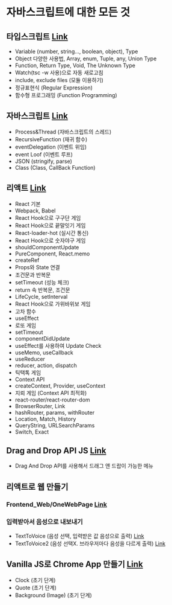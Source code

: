 # 자바스크립트에 대한 모든 것

## 타입스크립트 [Link](https://github.com/Hschan2/StudyJS/tree/master/tspart)
* Variable (number, string..., boolean, object), Type
* Object 다양한 사용법, Array, enum, Tuple, any, Union Type
* Function, Return Type, Void, The Unknown Type
* Watch(tsc -w 사용)으로 자동 새로고침
* include, exclude files (모듈 이용하기)
* 정규표현식 (Regular Expression)
* 함수형 프로그래밍 (Function Programming)

## 자바스크립트 [Link](https://github.com/Hschan2/StudyJS/tree/master/About_Javascript)
* Process&Thread (자바스크립트의 스레드)
* RecursiveFunction (재귀 함수)
* eventDelegation (이벤트 위임)
* event Loof (이벤트 루프)
* JSON (stringify, parse)
* Class (Class, CallBack Function)

## 리액트 [Link](https://github.com/Hschan2/StudyJS/tree/master/ReactLecture)
* React 기본
* Webpack, Babel
* React Hook으로 구구단 게임
* React Hook으로 끝말잇기 게임
* React-loader-hot (실시간 통신)
* React Hook으로 숫자야구 게임
* shouldComponentUpdate
* PureComponent, React.memo
* createRef
* Props와 State 연결
* 조건문과 반복문
* setTimeout (성능 체크)
* return 속 반복문, 조건문
* LifeCycle, setInterval
* React Hook으로 가위바위보 게임
* 고차 함수
* useEffect
* 로또 게임
* setTimeout
* componentDidUpdate
* useEffect를 사용하여 Update Check
* useMemo, useCallback
* useReducer
* reducer, action, dispatch
* 틱택톡 게임
* Context API
* createContext, Provider, useContext
* 지뢰 게임 (Context API 최적화)
* react-router/react-router-dom
* BrowserRouter, Link
* hashRouter, params, withRouter
* Location, Match, History
* QueryString, URLSearchParams
* Switch, Exact

## Drag and Drop API JS [Link](https://github.com/Hschan2/StudyJS/tree/master/DragAndDropAPI_JS)
* Drag And Drop API를 사용해서 드래그 앤 드랍이 가능한 메뉴

## 리액트로 웹 만들기

### Frontend_Web/OneWebPage [Link](https://hschan2.github.io/StudyJS/FrontEnd_Web/First/First.html)

### 입력받아서 음성으로 내보내기
* TextToVoice (음성 선택, 입력받은 값 음성으로 출력) [Link](https://github.com/Hschan2/StudyJS/tree/master/TextToVoice)
* TextToVoice2 (음성 선택X. 브라우저마다 음성을 다르게 출력) [Link](https://github.com/Hschan2/StudyJS/tree/master/TextToVoice2)

## Vanilla JS로 Chrome App 만들기 [Link]()
* Clock (초기 단계)
* Quote (초기 단계)
* Background (Image) (초기 단계)
